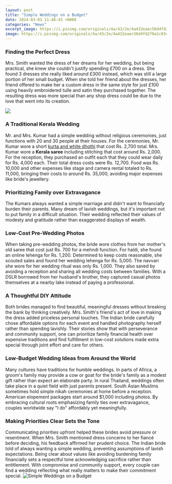 ```yaml
---
layout: post
title: "Simple Weddings on a Budget"
date: 2024-03-03 11:48:43 +0000
categories: "News"
excerpt_image: https://i.pinimg.com/originals/4a/43/2e/4a432eaec56d4fd2f0a1c03c0eeba7ab.png
image: https://i.pinimg.com/originals/4a/43/2e/4a432eaec56d4fd2f0a1c03c0eeba7ab.png
---
```


### Finding the Perfect Dress
Mrs. Smith wanted the dress of her dreams for her wedding, but being practical, she knew she couldn't justify spending £700 on a dress. She found 3 dresses she really liked around £300 instead, which was still a large portion of her small budget. When she told her friend about the dresses, her friend offered to make her a custom dress in the same style for just £100 using heavily embroidered tulle and satin they purchased together. The resulting dress was more special than any shop dress could be due to the love that went into its creation.

![](http://www.fenzyme.com/wp-content/uploads/2017/02/DIY-Weddings-Ideas-On-A-Budget-12.jpg)
### A Traditional Kerala Wedding  
Mr. and Mrs. Kumar had a simple wedding without religious ceremonies, just functions with 20 and 30 people at their houses. For the ceremonies, Mr. Kumar wore a short [kurta and white dhothi](https://store.fi.io.vn/chihuahua-summer-vintage3422-t-shirt) that cost Rs. 2,700 total. Mrs. Kumar wore a **Kerala saree** including stitching that cost around Rs. 2,000. For the reception, they purchased an outfit each that they could wear daily for Rs. 4,000 each. Their total dress costs were Rs. 12,700. Food was Rs. 10,000 and other expenses like stage and camera rental totaled to Rs. 11,000, bringing their costs to around Rs. 35,000, avoiding major expenses like bride's jewellery. 
### Prioritizing Family over Extravagance  
The Kumars always wanted a simple marriage and didn't want to financially burden their parents. Many dream of lavish weddings, but it's important not to put family in a difficult situation. Their wedding reflected their values of modesty and gratitude rather than exaggerated displays of wealth.
### Low-Cost Pre-Wedding Photos   
When taking pre-wedding photos, the bride wore clothes from her mother's old saree that cost just Rs. 700 for a mehndi function. For haldi, she found an online lehenga for Rs. 1,200. Determined to keep costs reasonable, she scouted sales and found her wedding lehenga for Rs. 5,000. The navvari she wore for her wedding ritual was only Rs. 1,000. They also saved by avoiding a reception and sharing all wedding costs between families. With a DSLR borrowed from her husband's brother, they captured casual photos themselves at a nearby lake instead of paying a professional.
### A Thoughtful DIY Attitude
Both brides managed to find beautiful, meaningful dresses without breaking the bank by thinking creatively. Mrs. Smith's friend's act of love in making the dress added priceless personal touches. The Indian bride carefully chose affordable options for each event and handled photography herself rather than spending lavishly. Their stories show that with perseverance and community support, one can prioritize family financial health over expensive traditions and find fulfillment in low-cost solutions made extra special through joint effort and care for others.
### Low-Budget Wedding Ideas from Around the World 
Many cultures have traditions for humble weddings. In parts of Africa, a groom's family may provide a cow or goat for the bride's family as a modest gift rather than expect an elaborate party. In rural Thailand, weddings often take place in a quiet field with just parents present. South Asian Muslims sometimes hold simple nikah ceremonies at home before a reception. American elopement packages start around $1,000 including photos. By embracing cultural roots emphasizing family ties over extravagance, couples worldwide say "I do" affordably yet meaningfully.
### Making Priorities Clear Sets the Tone
Communicating priorities upfront helped these brides avoid pressure or resentment. When Mrs. Smith mentioned dress concerns to her fiancé before deciding, his feedback affirmed her prudent choice. The Indian bride told of always wanting a simple wedding, preventing assumptions of lavish expectations. Being clear about values like avoiding burdening family financially sets a respectful tone acknowledging sacrifice rather than entitlement. With compromise and community support, every couple can find a wedding reflecting what really matters to make their commitment special.
![Simple Weddings on a Budget](https://i.pinimg.com/originals/4a/43/2e/4a432eaec56d4fd2f0a1c03c0eeba7ab.png)